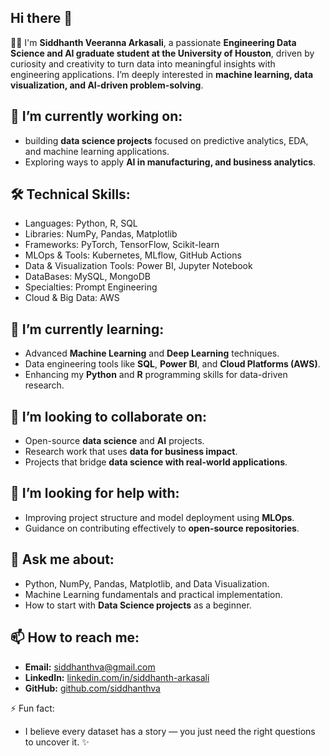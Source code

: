 ## Hi there 👋

<!--
**siddhanthva/siddhanthva** is a ✨ _special_ ✨ repository because its `README.md` (this file) appears on your GitHub profile.
-->

👨‍💻 I'm **Siddhanth Veeranna Arkasali**, a passionate **Engineering Data Science and AI graduate student at the University of Houston**, driven by curiosity and creativity to turn data into meaningful insights with engineering applications. I’m deeply interested in **machine learning, data visualization, and AI-driven problem-solving**.

## 🔭 I’m currently working on:
- building **data science projects** focused on predictive analytics, EDA, and machine learning applications.
- Exploring ways to apply **AI in manufacturing, and business analytics**.

## 🛠️ Technical Skills:
- Languages: Python, R, SQL
- Libraries: NumPy, Pandas, Matplotlib
- Frameworks: PyTorch, TensorFlow, Scikit-learn
- MLOps & Tools: Kubernetes, MLflow, GitHub Actions
- Data & Visualization Tools: Power BI, Jupyter Notebook
- DataBases: MySQL, MongoDB
- Specialties: Prompt Engineering
- Cloud & Big Data: AWS

## 🌱 I’m currently learning:
- Advanced **Machine Learning** and **Deep Learning** techniques.  
- Data engineering tools like **SQL**, **Power BI**, and **Cloud Platforms (AWS)**.  
- Enhancing my **Python** and **R** programming skills for data-driven research.

## 👯 I’m looking to collaborate on:
- Open-source **data science** and **AI** projects.  
- Research work that uses **data for business impact**.  
- Projects that bridge **data science with real-world applications**.

## 🤔 I’m looking for help with:
- Improving project structure and model deployment using **MLOps**.  
- Guidance on contributing effectively to **open-source repositories**.

## 💬 Ask me about:
- Python, NumPy, Pandas, Matplotlib, and Data Visualization.  
- Machine Learning fundamentals and practical implementation.  
- How to start with **Data Science projects** as a beginner.

## 📫 How to reach me:
- **Email:** [siddhanthva@gmail.com](mailto:siddhanthva@gmail.com)  
- **LinkedIn:** [linkedin.com/in/siddhanth-arkasali](https://linkedin.com/in/siddhanth-arkasali)  
- **GitHub:** [github.com/siddhanthva](https://github.com/siddhanthva)

⚡ Fun fact:
- I believe every dataset has a story — you just need the right questions to uncover it. ✨

